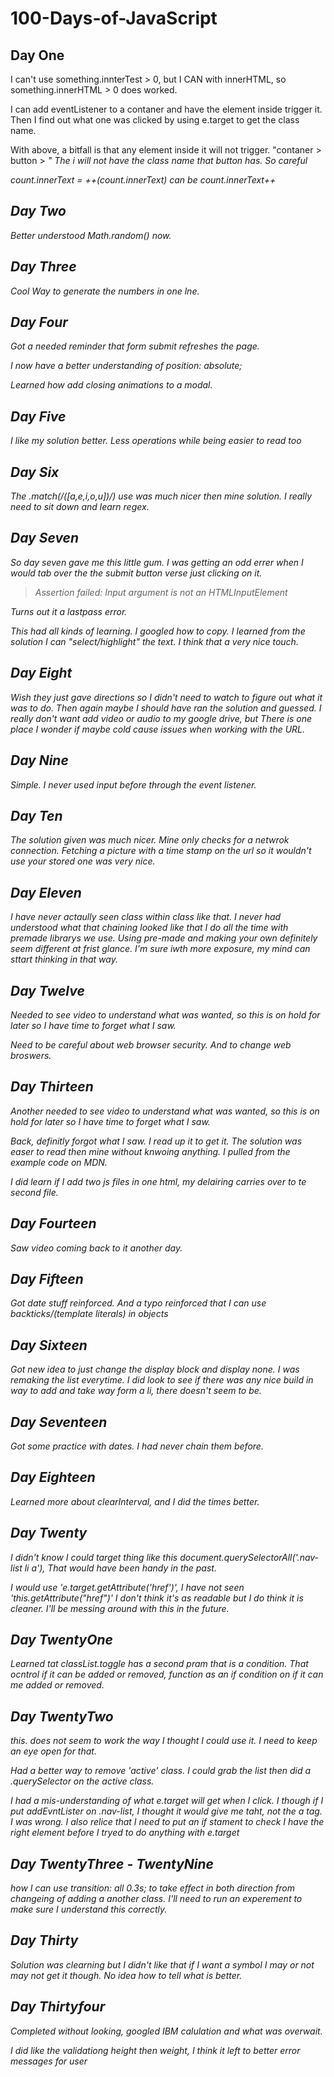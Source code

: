 # 100-Days-of-JavaScript

## Day One 
<p>I can't use something.innterTest > 0, but I CAN with innerHTML, so something.innerHTML > 0 does worked.</p>
<p>I can add eventListener to a contaner and have the element inside trigger it. Then I find out what one was clicked by using e.target to get the class name.</p>
<p>With above, a bitfall is that any element inside it will not trigger. "contaner > button > <i>" The i will not have the class name that button has. So careful</p>
<p>count.innerText = ++(count.innerText) can be count.innerText++</p>

## Day Two
<p>Better understood Math.random() now.</p>

## Day Three
<p>Cool Way to generate the numbers in one lne.</p>

## Day Four
<p>Got a needed reminder that form submit refreshes the page.</p>
<p>I now have a better understanding of position: absolute; </p>
<p>Learned how add closing animations to a modal.</p>

## Day Five
<p>I like my solution better. Less operations while being easier to read too</p>

## Day Six
<p>The .match(/([a,e,i,o,u])/) use was much nicer then mine solution. I really need to sit down and learn regex.</p>

## Day Seven
<p>So day seven gave me this little gum. I was getting an odd errer when I would tab over the the submit button verse just clicking on it.</p>
<blockquote>Assertion failed: Input argument is not an HTMLInputElement</blockquote>
<p>Turns out it a lastpass error.</p>
<p>This had all kinds of learning. I googled how to copy. I learned from the solution I can "select/highlight" the text. I think that a very nice touch.</p>

## Day Eight
<p>Wish they just gave directions so I didn't need to watch to figure out what it was to do. Then again maybe I should have ran the solution and guessed. I really don't want add video or audio to my google drive, but There is one place I wonder if maybe cold cause issues when working with the URL.</p>

## Day Nine
<p>Simple. I never used input before through the event listener.</p>
<p></p>

## Day Ten
<p>The solution given was much nicer. Mine only checks for a netwrok connection. Fetching a picture with a time stamp on the url so it wouldn't use your stored one was very nice.</p>

## Day Eleven
<p>I have never actaully seen class within class like that. I never had understood what that chaining looked like that I do all the time with premade librarys we use. Using pre-made and making your own definitely seem different at frist glance. I'm sure iwth more exposure, my mind can sttart thinking in that way.</p>

## Day Twelve
<p>Needed to see video to understand what was wanted, so this is on hold for later so I have time to forget what I saw.</p>
<p>Need to be careful about web browser security. And to change web broswers.</p>

## Day Thirteen
<p>Another needed to see video to understand what was wanted, so this is on hold for later so I have time to forget what I saw.</p>
<p>Back, definitly forgot what I saw. I read up it to get it. The solution was easer to read then mine without knwoing anything. I pulled from the example code on MDN.</p>
<p>I did learn if I add two js files in one html, my delairing carries over to te second file.</p>

## Day Fourteen
<p>Saw video coming back to it another day.</p>
<p></p>

## Day Fifteen
<p>Got date stuff reinforced. And a typo reinforced that I can use backticks/(template literals) in objects</p>

## Day Sixteen
<p>Got new idea to just change the display block and display none. I was remaking the list everytime. I did look to see if there was any nice build in way to add and take way form a li, there doesn't seem to be.</p>

## Day Seventeen
<p>Got some practice with dates. I had never chain them before.</p>

## Day Eighteen
<p>Learned more about clearInterval, and I did the times better.</p>

## Day Twenty
<p>I didn't know I could target thing like this document.querySelectorAll('.nav-list li a'), That would have been handy in the past.</p>
<p>I would use 'e.target.getAttribute('href')', I have not seen 'this.getAttribute("href")' I don't think it's as readable but I do think it is cleaner. I'll be messing around with this in the future.</p>

## Day TwentyOne
<p>Learned tat classList.toggle has a second pram that is a condition. That ocntrol if it can be added or removed, function as an if condition on if it can me added or removed.</p>

## Day TwentyTwo
<p>this. does not seem to work the way I thought I could use it. I need to keep an eye open for that.</p>
<p>Had a better way to remove 'active' class. I could grab the list then did a .querySelector on the active class.</p>
<p>I had a mis-understanding of what e.target will get when I click. I though if I put addEvntLister on .nav-list, I thought it would give me taht, not the a tag. I was wrong. I also relice that I need to put an if stament to check I have the right element before I tryed to do anything with e.target</p>

## Day TwentyThree - TwentyNine
<p>how I can use transition: all 0.3s; to take effect in both direction from changeing of adding a another class. I'll need to run an experement to make sure I understand this correctly.</p>

## Day Thirty 
<p>Solution was clearning but I didn't like that if I want a symbol I may or not may not get it though. No idea how to tell what is better.</p>

## Day Thirtyfour 
<p>Completed without looking, googled IBM calulation and what was overwait.</p>
<p>I did like the validationg height then weight, I think it left to better error messages for user</p>

